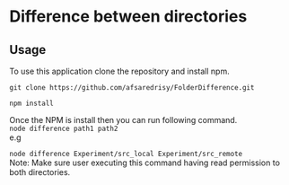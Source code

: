 # Difference between directories

## Usage
To use this application clone the repository and install npm.<br/>
```
git clone https://github.com/afsaredrisy/FolderDifference.git

npm install

``` 

Once the NPM is install then you can run following command. <br/>
`node difference path1 path2`<br/>
e.g<br/>

`node difference Experiment/src_local Experiment/src_remote`<br/>
Note: Make sure user executing this command having read permission to both directories. <br/>



